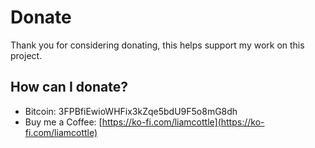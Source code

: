 # Donate

Thank you for considering donating, this helps support my work on this project.

## How can I donate?

- Bitcoin: 3FPBfiEwioWHFix3kZqe5bdU9F5o8mG8dh
- Buy me a Coffee: [https://ko-fi.com/liamcottle](https://ko-fi.com/liamcottle)
